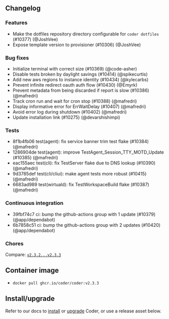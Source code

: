 ## Changelog

### Features

- Make the dotfiles repository directory configurable for `coder dotfiles` (#10377) (@JoshVee)
- Expose template version to provisioner (#10306) (@JoshVee)

### Bug fixes

- Initialize terminal with correct size (#10369) (@code-asher)
- Disable tests broken by daylight savings (#10414) (@spikecurtis)
- Add new aws regions to instance identity (#10434) (@kylecarbs)
- Prevent infinite redirect oauth auth flow (#10430) (@Emyrk)
- Prevent metadata from being discarded if report is slow (#10386) (@mafredri)
- Track cron run and wait for cron stop (#10388) (@mafredri)
- Display informative error for ErrWaitDelay (#10407) (@mafredri)
- Avoid error log during shutdown (#10402) (@mafredri)
- Update installation link (#10275) (@devarshishimpi)

### Tests

- 8f1b4fb06 test(agent): fix service banner trim test flake (#10384) (@mafredri)
- 1286904de test(agent): improve TestAgent_Session_TTY_MOTD_Update (#10385) (@mafredri)
- eac155aec test(cli): fix TestServer flake due to DNS lookup (#10390) (@mafredri)
- 9d3785def test(cli/cliui): make agent tests more robust (#10415) (@mafredri)
- 6683ad989 test(wirtuald): fix TestWorkspaceBuild flake (#10387) (@mafredri)

### Continuous integration

- 39fbf74c7 ci: bump the github-actions group with 1 update (#10379) (@app/dependabot)
- 6b7858c51 ci: bump the github-actions group with 2 updates (#10420) (@app/dependabot)

### Chores

Compare: [`v2.3.2...v2.3.3`](https://github.com/coder/coder/compare/v2.3.2...v2.3.3)

## Container image

- `docker pull ghcr.io/coder/coder:v2.3.3`

## Install/upgrade

Refer to our docs to [install](https://coder.com/docs/install) or [upgrade](https://coder.com/docs/admin/upgrade) Coder, or use a release asset below.
